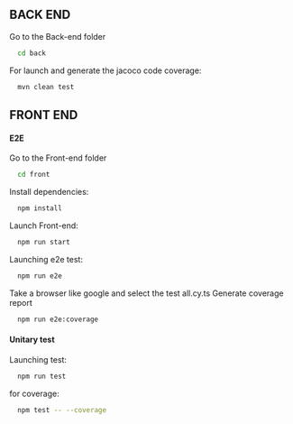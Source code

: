 ## BACK END

Go to the Back-end folder

```bash
  cd back
```

For launch and generate the jacoco code coverage:

```bash
  mvn clean test
```

## FRONT END
#### E2E
Go to the Front-end folder

```bash
  cd front
```

Install dependencies:

```bash
  npm install
```

Launch Front-end:

```bash
  npm run start
```

Launching e2e test:

```bash
  npm run e2e
```

Take a browser like google and select the test all.cy.ts
Generate coverage report
```bash
  npm run e2e:coverage
```

#### Unitary test
Launching test:

```bash
  npm run test
```

for coverage:

```bash
  npm test -- --coverage
```
